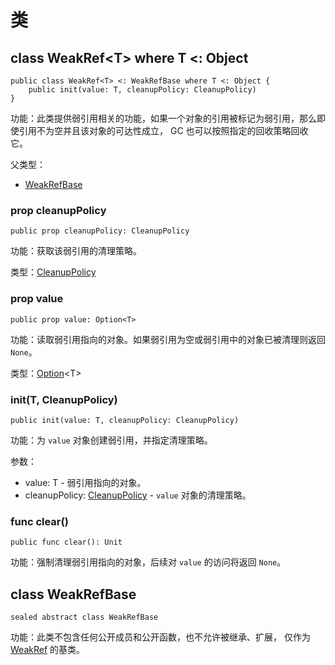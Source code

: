 # 类

## class WeakRef\<T> where T <: Object

```cangjie
public class WeakRef<T> <: WeakRefBase where T <: Object {
    public init(value: T, cleanupPolicy: CleanupPolicy)
}
```

功能：此类提供弱引用相关的功能，如果一个对象的引用被标记为弱引用，那么即使引用不为空并且该对象的可达性成立， GC 也可以按照指定的回收策略回收它。

父类型：

- [WeakRefBase](ref_package_classes#class-weakrefbase)

### prop cleanupPolicy

```cangjie
public prop cleanupPolicy: CleanupPolicy
```

功能：获取该弱引用的清理策略。

类型：[CleanupPolicy](ref_package_enums.md#enum-cleanuppolicy)

### prop value

```cangjie
public prop value: Option<T>
```

功能：读取弱引用指向的对象。如果弱引用为空或弱引用中的对象已被清理则返回 `None`。

类型：[Option](../../core/core_package_api/core_package_enums.md#enum-optiont)\<T>

### init(T, CleanupPolicy)

```cangjie
public init(value: T, cleanupPolicy: CleanupPolicy)
```

功能：为 `value` 对象创建弱引用，并指定清理策略。

参数：

- value: T - 弱引用指向的对象。
- cleanupPolicy: [CleanupPolicy](ref_package_enums.md#enum-cleanuppolicy) - `value` 对象的清理策略。

### func clear()

```cangjie
public func clear(): Unit
```

功能：强制清理弱引用指向的对象，后续对 `value` 的访问将返回 `None`。

## class WeakRefBase

```cangjie
sealed abstract class WeakRefBase
```

功能：此类不包含任何公开成员和公开函数，也不允许被继承、扩展， 仅作为 [WeakRef](ref_package_classes#class-weakreft-where-t--object) 的基类。
